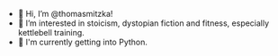 - 👋 Hi, I’m @thomasmitzka!
- 👀 I’m interested in stoicism, dystopian fiction and fitness, especially kettlebell training.
- 🐍 I'm currently getting into Python.

<!---
thomasmitzka/thomasmitzka is a ✨ special ✨ repository because its `README.md` (this file) appears on your GitHub profile.
You can click the Preview link to take a look at your changes.
--->
